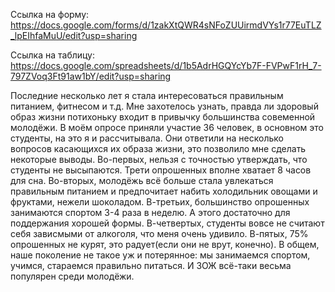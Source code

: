 Ссылка на форму: https://docs.google.com/forms/d/1zakXtQWR4sNFoZUUirmdVYs1r77EuTLZ_lpEIhfaMuU/edit?usp=sharing

Ссылка на таблицу: https://docs.google.com/spreadsheets/d/1b5AdrHGQYcYb7F-FVPwF1rH_7-797ZVoq3Ft91aw1bY/edit?usp=sharing

Последние несколько лет я стала интересоваться правильным питанием, фитнесом и т.д. Мне захотелось узнать, правда ли здоровый образ жизни потихоньку входит в привычку большинства совеменной молодёжи. В моём опросе приняли участие 36 человек, в основном это студенты, на это я и рассчитывала. Они ответили на несколько вопросов касающихся их образа жизни, это позволило мне сделать некоторые выводы.
Во-первых, нельзя с точностью утверждать, что студенты не высыпаются. Трети опрошенных вполне хватает 8 часов для сна.
Во-вторых, молодёжь всё больше стала увлекаться правильным питанием и предпочитает набить холодильник овощами и фруктами, нежели шоколадом.
В-третьих, большинство опрошенных занимаются спортом 3-4 раза в неделю. А этого достаточно для поддержания хорошей формы.
В-четвертых, студенты вовсе не считают себя зависмыми от алкоголя, что меня очень удивило.
В-пятых, 75% опрошенных не курят, это радует(если они не врут, конечно).
В общем, наше поколение не такое уж и потерянное: мы занимаемся спортом, учимся, стараемся правильно питаться. И ЗОЖ всё-таки весьма популярен среди молодёжи.
